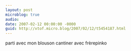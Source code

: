 ```yaml
---
layout: post
microblog: true
audio: 
date: 2007-02-12 00:00:00 -0000
guid: http://xtof.micro.blog/2007/02/12/t5454187.html
---
```

parti avec mon blouson cantiner avec frèrepinko 

